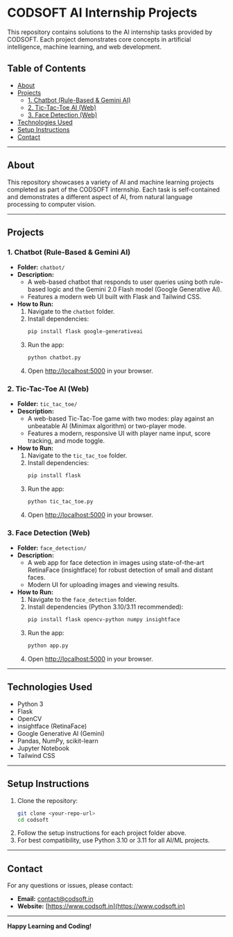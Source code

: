 # CODSOFT AI Internship Projects

This repository contains solutions to the AI internship tasks provided by CODSOFT. Each project demonstrates core concepts in artificial intelligence, machine learning, and web development.

## Table of Contents
- [About](#about)
- [Projects](#projects)
  - [1. Chatbot (Rule-Based & Gemini AI)](#1-chatbot-rule-based--gemini-ai)
  - [2. Tic-Tac-Toe AI (Web)](#2-tic-tac-toe-ai-web)
  - [3. Face Detection (Web)](#4-face-detection-web)
- [Technologies Used](#technologies-used)
- [Setup Instructions](#setup-instructions)
- [Contact](#contact)

---

## About
This repository showcases a variety of AI and machine learning projects completed as part of the CODSOFT internship. Each task is self-contained and demonstrates a different aspect of AI, from natural language processing to computer vision.

---

## Projects

### 1. Chatbot (Rule-Based & Gemini AI)
- **Folder:** `chatbot/`
- **Description:**
  - A web-based chatbot that responds to user queries using both rule-based logic and the Gemini 2.0 Flash model (Google Generative AI).
  - Features a modern web UI built with Flask and Tailwind CSS.
- **How to Run:**
  1. Navigate to the `chatbot` folder.
  2. Install dependencies:
     ```bash
     pip install flask google-generativeai
     ```
  3. Run the app:
     ```bash
     python chatbot.py
     ```
  4. Open [http://localhost:5000](http://localhost:5000) in your browser.

### 2. Tic-Tac-Toe AI (Web)
- **Folder:** `tic_tac_toe/`
- **Description:**
  - A web-based Tic-Tac-Toe game with two modes: play against an unbeatable AI (Minimax algorithm) or two-player mode.
  - Features a modern, responsive UI with player name input, score tracking, and mode toggle.
- **How to Run:**
  1. Navigate to the `tic_tac_toe` folder.
  2. Install dependencies:
     ```bash
     pip install flask
     ```
  3. Run the app:
     ```bash
     python tic_tac_toe.py
     ```
  4. Open [http://localhost:5000](http://localhost:5000) in your browser.


### 3. Face Detection (Web)
- **Folder:** `face_detection/`
- **Description:**
  - A web app for face detection in images using state-of-the-art RetinaFace (insightface) for robust detection of small and distant faces.
  - Modern UI for uploading images and viewing results.
- **How to Run:**
  1. Navigate to the `face_detection` folder.
  2. Install dependencies (Python 3.10/3.11 recommended):
     ```bash
     pip install flask opencv-python numpy insightface
     ```
  3. Run the app:
     ```bash
     python app.py
     ```
  4. Open [http://localhost:5000](http://localhost:5000) in your browser.

---

## Technologies Used
- Python 3
- Flask
- OpenCV
- insightface (RetinaFace)
- Google Generative AI (Gemini)
- Pandas, NumPy, scikit-learn
- Jupyter Notebook
- Tailwind CSS

---

## Setup Instructions
1. Clone the repository:
   ```bash
   git clone <your-repo-url>
   cd codsoft
   ```
2. Follow the setup instructions for each project folder above.
3. For best compatibility, use Python 3.10 or 3.11 for all AI/ML projects.

---

## Contact
For any questions or issues, please contact:
- **Email:** contact@codsoft.in
- **Website:** [https://www.codsoft.in](https://www.codsoft.in)

---

**Happy Learning and Coding!** 
